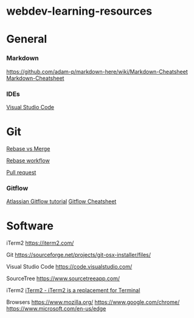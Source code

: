 # webdev-learning-resources

# General

### Markdown
https://github.com/adam-p/markdown-here/wiki/Markdown-Cheatsheet
[Markdown-Cheatsheet](https://github.com/adam-p/markdown-here/wiki/Markdown-Cheatsheet  "Markdown-Cheatsheet")

### IDEs

[Visual Studio Code](https://code.visualstudio.com/)



# Git

[Rebase vs Merge](https://www.youtube.com/watch?v=CRlGDDprdOQ)

[Rebase workflow](https://www.youtube.com/watch?v=f1wnYdLEpgI)

[Pull request](https://www.atlassian.com/git/tutorials/making-a-pull-request)

### Gitflow

[Atlassian Gitflow tutorial](https://www.atlassian.com/git/tutorials/comparing-workflows/gitflow-workflow)
[Gitflow Cheatsheet](https://danielkummer.github.io/git-flow-cheatsheet/)





# Software

iTerm2
https://iterm2.com/

Git
https://sourceforge.net/projects/git-osx-installer/files/

Visual Studio Code
https://code.visualstudio.com/

SourceTree
https://www.sourcetreeapp.com/

iTerm2
[iTerm2 - iTerm2 is a replacement for Terminal](https://iterm2.com/)

Browsers
https://www.mozilla.org/
https://www.google.com/chrome/
https://www.microsoft.com/en-us/edge
